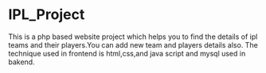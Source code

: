 # IPL_Project
 This is a php based website project which helps you to find the details of ipl teams and their players.You can add new team and players details also. The technique used in frontend is html,css,and java script and mysql used in bakend.
